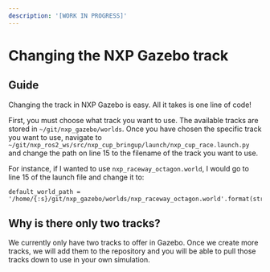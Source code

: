 ```yaml
---
description: '[WORK IN PROGRESS]'
---
```


# Changing the NXP Gazebo track

## Guide

Changing the track in NXP Gazebo is easy. All it takes is one line of code!

First, you must choose what track you want to use. The available tracks are stored in `~/git/nxp_gazebo/worlds`. Once you have chosen the specific track you want to use, navigate to `~/git/nxp_ros2_ws/src/nxp_cup_bringup/launch/nxp_cup_race.launch.py` and change the path on line 15 to the filename of the track you want to use.

For instance, if I wanted to use `nxp_raceway_octagon.world`,  I would go to line 15 of the launch file and change it to:

```text
default_world_path = '/home/{:s}/git/nxp_gazebo/worlds/nxp_raceway_octagon.world'.format(str(getlogin()))
```

## Why is there only two tracks?

We currently only have two tracks to offer in Gazebo. Once we create more tracks, we will add them to the repository and you will be able to pull those tracks down to use in your own simulation.

